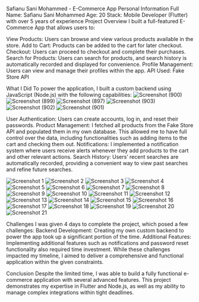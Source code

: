 Safianu Sani Mohammed - E-Commerce App
Personal Information
Full Name: Safianu Sani Mohammed
Age: 20
Stack: Mobile Developer (Flutter) with over 5 years of experience
Project Overview
I built a full-featured E-Commerce App that allows users to:

View Products: Users can browse and view various products available in the store.
Add to Cart: Products can be added to the cart for later checkout.
Checkout: Users can proceed to checkout and complete their purchases.
Search for Products: Users can search for products, and search history is automatically recorded and displayed for convenience.
Profile Management: Users can view and manage their profiles within the app.
API Used: Fake Store API

What I Did
To power the application, I built a custom backend using JavaScript (Node.js) with the following capabilities:
![Screenshot (900)](https://github.com/user-attachments/assets/ddf24799-6000-45a2-9dac-4dc104c4b48a)
![Screenshot (899)](https://github.com/user-attachments/assets/9522b416-3937-4ef7-bb61-e81ba0b88028)
![Screenshot (897)](https://github.com/user-attachments/assets/b219a001-8971-4e14-93cd-703cbfcf9456)
![Screenshot (903)](https://github.com/user-attachments/assets/0cacb4e8-dd4a-4c41-8f28-114c0afc0c72)
![Screenshot (902)](https://github.com/user-attachments/assets/b3f9a17a-7c0a-4b32-ad5d-9b9902845da1)
![Screenshot (901)](https://github.com/user-attachments/assets/b4239fc3-8d47-4029-ab7c-5d3ae729ca93)


User Authentication: Users can create accounts, log in, and reset their passwords.
Product Management: I fetched all products from the Fake Store API and populated them in my own database. This allowed me to have full control over the data, including functionalities such as adding items to the cart and checking them out.
Notifications: I implemented a notification system where users receive alerts whenever they add products to the cart and other relevant actions.
Search History: Users’ recent searches are automatically recorded, providing a convenient way to view past searches and refine future searches.

<img src="https://github.com/user-attachments/assets/74058f44-d90a-4f2b-aaf2-c28187662d78" alt="Screenshot 1">
            <img src="https://github.com/user-attachments/assets/39ec7c5f-2a8c-44af-aec9-20789bb81118" alt="Screenshot 2">
            <img src="https://github.com/user-attachments/assets/981cedc1-54b5-4942-ad66-281173594687" alt="Screenshot 3">
            <img src="https://github.com/user-attachments/assets/29c7e0c7-8dab-4706-8bbb-2ff731cf5e01" alt="Screenshot 4">
            <img src="https://github.com/user-attachments/assets/e26bff27-191a-4f85-93e4-76cceed825be" alt="Screenshot 5">
            <img src="https://github.com/user-attachments/assets/f2ff7ebd-b753-41c5-a7cf-bf162f7b38d1" alt="Screenshot 6">
            <img src="https://github.com/user-attachments/assets/99bae8ec-3223-4631-943c-e9e6bbb65ac3" alt="Screenshot 7">
            <img src="https://github.com/user-attachments/assets/71888d0b-04a3-498b-be20-4f056550d807" alt="Screenshot 8">
            <img src="https://github.com/user-attachments/assets/ff679f45-982a-4f6d-b0fc-855f7831b902" alt="Screenshot 9">
            <img src="https://github.com/user-attachments/assets/5badd1dc-6952-4d89-aa8b-18116d7bef11" alt="Screenshot 10">
            <img src="https://github.com/user-attachments/assets/77b98dc4-c2c8-4a74-826a-9834fc4ee382" alt="Screenshot 11">
            <img src="https://github.com/user-attachments/assets/28209cfd-3ce7-496f-a837-061354abeffd" alt="Screenshot 12">
            <img src="https://github.com/user-attachments/assets/81fdfb2f-8a6c-41f8-b988-a674e91facee" alt="Screenshot 13">
            <img src="https://github.com/user-attachments/assets/4d2e6de5-68c0-4349-b706-4bb508d5dcc2" alt="Screenshot 14">
            <img src="https://github.com/user-attachments/assets/3be7b69e-e83b-4844-98ba-80a42a0f0807" alt="Screenshot 15">
            <img src="https://github.com/user-attachments/assets/5351b7c7-1042-49b3-a8fe-2b792f2440e3" alt="Screenshot 16">
            <img src="https://github.com/user-attachments/assets/72b0aa9b-4eef-42ec-8a69-59e015c5b035" alt="Screenshot 17">
            <img src="https://github.com/user-attachments/assets/6311aa89-9db7-4dd6-959d-e54954b1f1cd" alt="Screenshot 18">
            <img src="https://github.com/user-attachments/assets/8e8a4c12-135f-458b-a039-a27360ae2152" alt="Screenshot 19">
            <img src="https://github.com/user-attachments/assets/6df0cf42-4419-4af8-8a6f-f9bb2ecf5469" alt="Screenshot 20">
            <img src="https://github.com/user-attachments/assets/96748fc2-e863-4f97-a82d-b76c0ab9c794" alt="Screenshot 21">
      

Challenges
I was given 4 days to complete the project, which posed a few challenges:
Backend Development: Creating my own custom backend to power the app took up a significant portion of the time.
Additional Features: Implementing additional features such as notifications and password reset functionality also required time investment.
While these challenges impacted my timeline, I aimed to deliver a comprehensive and functional application within the given constraints.

Conclusion
Despite the limited time, I was able to build a fully functional e-commerce application with several advanced features. This project demonstrates my expertise in Flutter and Node.js, as well as my ability to manage complex integrations within tight deadlines.

